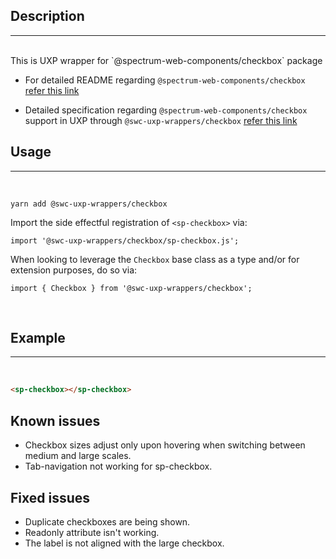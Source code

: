 ## Description

---

<br />
This is UXP wrapper for `@spectrum-web-components/checkbox` package 
<br />

-   For detailed README regarding `@spectrum-web-components/checkbox` [refer this link](https://www.npmjs.com/package/@spectrum-web-components/checkbox/v/0.14.0)

-   Detailed specification regarding `@spectrum-web-components/checkbox` support in UXP through `@swc-uxp-wrappers/checkbox` [refer this link](https://developer.adobe.com/photoshop/uxp/2022/uxp-api/reference-spectrum/swc/)

## Usage

---

<br />

```
yarn add @swc-uxp-wrappers/checkbox
```

Import the side effectful registration of `<sp-checkbox>` via:

```
import '@swc-uxp-wrappers/checkbox/sp-checkbox.js';
```

When looking to leverage the `Checkbox` base class as a type and/or for extension purposes, do so via:

```
import { Checkbox } from '@swc-uxp-wrappers/checkbox';
```

<br />

## Example

---

<br />

```html
<sp-checkbox></sp-checkbox>
```

## Known issues
- Checkbox sizes adjust only upon hovering when switching between medium and large scales.
- Tab-navigation not working for sp-checkbox.

## Fixed issues
 - Duplicate checkboxes are being shown.
 - Readonly attribute isn't working.
 - The label is not aligned with the large checkbox.
